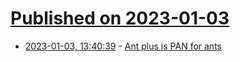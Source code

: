 # [Published on 2023-01-03](index.md)

* [2023-01-03, 13:40:39](https://news.ycombinator.com/item?id=34231144) - [Ant plus is PAN for ants](https://computer.rip/2023-01-02-ANT-plus-is-PAN-for-ants.html)
